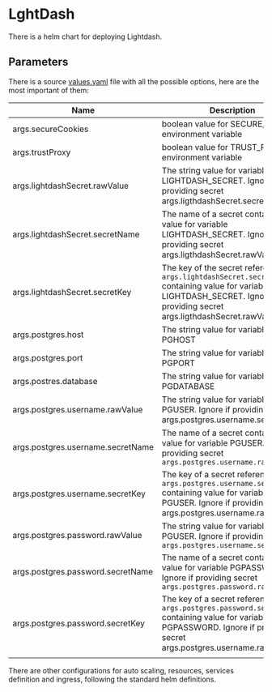 # LghtDash
There is a helm chart for deploying Lightdash.  

## Parameters

There is a source [values.yaml](values.yaml) file with all the possible options, here are the most important of them:


| Name                              | Description                                                                                                                                                                    | Default |
|-----------------------------------|--------------------------------------------------------------------------------------------------------------------------------------------------------------------------------|---------|
| args.secureCookies                | boolean value for SECURE_COOKIES environment variable                                                                                                                          | false   |
| args.trustProxy                   | boolean value for TRUST_PROXY environment variable                                                                                                                             | false   |
| args.lightdashSecret.rawValue     | The string value for variable LIGHTDASH_SECRET. Ignore if providing secret args.ligthdashSecret.secretName                                                                     |         |
| args.lightdashSecret.secretName   | The name of a secret containing value for variable LIGHTDASH_SECRET. Ignore if providing secret args.ligthdashSecret.rawValue                                                  |         |
| args.lightdashSecret.secretKey    | The key of the secret referenced by `args.lightdashSecret.secretName` containing value for variable LIGHTDASH_SECRET. Ignore if providing secret args.ligthdashSecret.rawValue |         |
| args.postgres.host                | The string value for variable PGHOST                                                                                                                                           |         |
| args.postgres.port                | The string value for variable PGPORT                                                                                                                                           | 5432    |
| args.postres.database             | The string value for variable PGDATABASE                                                                                                                                       |         |
| args.postgres.username.rawValue   | The string value for variable PGUSER. Ignore if providing secret args.postgres.username.secretName                                                                             |         |
| args.postgres.username.secretName | The name of a secret containing value for variable PGUSER. Ignore if providing secret `args.postgres.username.rawValue`                                                        |         |
| args.postgres.username.secretKey  | The key of a secret referenced by `args.postgres.username.secretName` containing value for variable PGUSER. Ignore if providing secret args.postgres.username.rawValue         |         |
| args.postgres.password.rawValue   | The string value for variable PGUSER. Ignore if providing secret `args.postgres.username.secretName`                                                                           |         |
| args.postgres.password.secretName | The name of a secret containing value for variable PGPASSWORD. Ignore if providing secret `args.postgres.password.rawValue`                                                    |         |
| args.postgres.password.secretKey  | The key of a secret referenced by `args.postgres.password.secretName` containing value for variable PGPASSWORD. Ignore if providing secret args.postgres.username.rawValue     |         |
|                                   |                                                                                                                                                                                |         |

There are other configurations for auto scaling, resources, services definition and ingress, following the standard helm definitions.